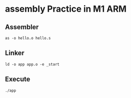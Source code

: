 # assembly Practice in M1 ARM
## Assembler
```as -o hello.o hello.s```

## Linker
`ld -o app app.o -e _start`

## Execute
```
./app
```
